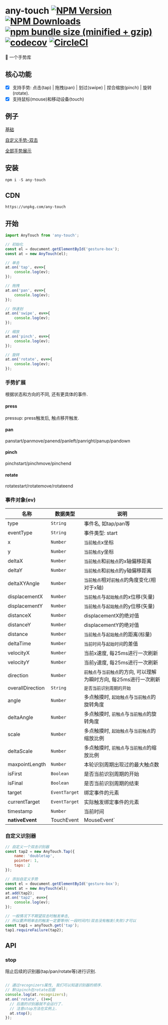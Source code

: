 # any-touch  [![NPM Version][npm-image]][npm-url] [![NPM Downloads][downloads-image]][downloads-url] [![npm bundle size (minified + gzip)][size-image]][size-url] [![codecov](https://codecov.io/gh/383514580/any-touch/branch/develop/graph/badge.svg)](https://codecov.io/gh/383514580/any-touch)  [![CircleCI](https://circleci.com/gh/383514580/any-touch.svg?style=svg)](https://circleci.com/gh/383514580/any-touch)

:wave:    一个手势库

[size-image]: https://img.shields.io/bundlephobia/minzip/any-touch.svg
[size-url]: https://bundlephobia.com/result?p=any-touch
[npm-image]: https://img.shields.io/npm/v/any-touch.svg
[npm-url]: https://npmjs.org/package/any-touch

[downloads-image]: https://img.shields.io/npm/dm/any-touch.svg
[downloads-url]: https://npmjs.org/package/any-touch

## 核心功能
- [x] 支持手势: 点击(tap) | 拖拽(pan) | 划过(swipe) | 捏合缩放(pinch) | 旋转(rotate).
- [x] 支持鼠标(mouse)和移动设备(touch)

## 例子
[基础](https://codepen.io/russell2015/pen/rRmQaw#)

[自定义手势-双击](https://codepen.io/russell2015/pen/xBrgjJ)

[全部手势展示](https://383514580.github.io/any-touch/example/)


## 安装
```javascript
npm i -S any-touch
```

## CDN
```
https://unpkg.com/any-touch
```

## 开始
```javascript
import AnyTouch from 'any-touch';

// 初始化
const el = doucument.getElementById('gesture-box');
const at = new AnyTouch(el);

// 单击
at.on('tap', ev=>{
    console.log(ev);
});

// 拖拽
at.on('pan', ev=>{
    console.log(ev);
});

// 快速划
at.on('swipe', ev=>{
    console.log(ev);
});

// 缩放
at.on('pinch', ev=>{
    console.log(ev);
});

// 旋转
at.on('rotate', ev=>{
    console.log(ev);
});
```

### 手势扩展
根据状态和方向的不同, 还有更具体的事件.
#### press
pressup: press触发后, 触点移开触发.

#### pan
panstart/panmove/panend/panleft/panright/panup/pandown

#### pinch
pinchstart/pinchmove/pinchend

#### rotate
rotatestart/rotatemove/rotateend

### 事件对象(ev)
|名称|数据类型|说明
|---|---|---|
|type|`String`|事件名, 如tap/pan等|
|eventType|`String`|事件类型: start|move|end|cancel|
|x|`Number`|`当前触点`x坐标|
|y|`Number`|`当前触点`y坐标|
|deltaX|`Number`|`当前触点`和`前触点`的x轴偏移距离|
|deltaY|`Number`|`当前触点`和`前触点`的y轴偏移距离|
|deltaXYAngle|`Number`|`当前触点`相对`前触点`的角度变化(相对于x轴)|
|displacementX|`Number`|`当前触点`与`起始触点`的x位移(矢量)|
|displacementY|`Number`|`当前触点`与`起始触点`的y位移(矢量)|
|distanceX|`Number`|displacementX的绝对值|
|distanceY|`Number`|displacementY的绝对值|
|distance|`Number`|`当前触点`与`起始触点`的距离(标量)|
|deltaTime|`Number`|`当前时间`与`起始时间`的差值|
|velocityX|`Number`|当前x速度, 每25ms进行一次刷新|
|velocityY|`Number`|当前y速度, 每25ms进行一次刷新|
|direction|`Number`|`前触点`与`当前触点`的方向, 可以理解为瞬时方向, 每25ms进行一次刷新|
|overallDirection|`String`|`是否当前识别周期的开始`|
|angle|`Number`|多点触摸时, `起始触点`与`当前触点`的旋转角度|
|deltaAngle|`Number`|多点触摸时, `前触点`与`当前触点`的旋转角度|
|scale|`Number`|多点触摸时, `起始触点`与`当前触点`的缩放比例|
|deltaScale|`Number`|多点触摸时, `前触点`与`当前触点`的缩放比例|
|maxpointLength|`Number`|本轮识别周期出现过的最大触点数|
|isFirst|`Boolean`|是否当前识别周期的开始|
|isFinal|`Boolean`|是否当前识别周期的结束|
|target|`EventTarget`|绑定事件的元素|
|currentTarget|`EventTarget`|实际触发绑定事件的元素|
|timestamp|`Number`|当前时间|
|**nativeEvent**|TouchEvent|MouseEvent`|原生事件对象|

### 自定义识别器
``` javascript
// 自定义一个双击识别器
const tap2 = new AnyTouch.Tap({
    name: 'doubletap',
    pointer: 1,
    taps: 2
});

// 添加自定义手势 
const el = doucument.getElementById('gesture-box');
const at = new AnyTouch(el);
at.add(tap2);
at.on('tap2', ev=>{
    console.log(ev);
});

// 一般情况下不期望双击时触发单击, 
// 所以要声明单击的触发一定要等待(一段时间内)双击没有触发(失败)才可以
const tap1 = anyTouch.get('tap');
tap1.requireFailure(tap2);
```

## API
### stop
阻止后续的识别器(tap/pan/rotate等)进行识别.
```javascript

// 通过recognizers属性, 我们可以知道识别器的顺序.
// 默认pinch在rotate后面
console.log(at.recognizers);
at.on('rotate', ()=>{
  // 后面的识别器就不会运行了.
  // 注意stop方法在实例上.
  at.stop();
});
```


